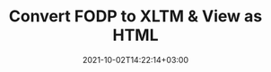 ---
############################# Static ############################
layout: "autogen"
date: 2021-10-02T14:22:14+03:00
draft: false
path: "total/net/conversion/fodp-to-xltm/"

############################# Head ############################
head_title: "Convert FODP to XLTM in C# VB.NET & View as HTML"
head_description: "Code example to convert FODP to XLTM and 100+ other file formats in .NET (C#, VB.NET, ASP.NET & .NET Core) applications. Display the Converted XLTM document as HTML viewer."

############################# Header ############################
title: "Convert FODP to XLTM & View as HTML"
description: "Programmatically convert FODP to XLTM in .NET applications using flexible options to customize the resultant document. Convert the complete document or specific pages based on page numbers or selective page ranges using the .NET document conversion library."

############################# SubMenu ############################
submenu:
    enable: false

############################# Content ############################
content:
    enable: true
    block:
    - title_left: "FODP to XLTM Conversion in C# .NET"
      content_left: |
          FODP to XLTM file conversion using C#. Add watermark and view the converted document as HTML without using any external software.

          -   Create **Converter** object to convert FODP document
          -   Set the convert options for XLTM format
          -   Call **Convert** method of **Converter** class instance for conversion to XLTM
          -   Set options for HTML viewer
          -   Create **Viewer** object to view converted XLTM as HTML
          
      title_right: "Convert Whole Document or Specific Pages"
      content_right: |
          You require `GroupDocs.Conversion` & `GroupDocs.Viewer` namespaces to convert between a wide range of popular document types such as PDF, Microsoft Word, Excel, PowerPoint, Project, Outlook, HTML, diagrams and image file formats. Explore other [.NET APIs for Office documents](https://products.conholdate.com/total/net/) as offered by Conholdate.Total.
          
          Get the respective assembly files from the [downloads](https://downloads.conholdate.com/total/net) or fetch the whole package from [Nuget](https://www.nuget.org/packages/Conholdate.Total/) to add 'Conholdate.Total` directly in your workspace.
          
      code: |
          ```cs {linenos=false}
          // Convert FODP to XLTM using GroupDocs.Conversion API
          // Create Converter object to convert FODP document
          using (Converter converter = new Converter("input.fodp"))
          {
              // set the convert options for XLTM format
              var convertOptions = converter.GetPossibleConversions()["xltm"].ConvertOptions;

              // convert to XLTM format
              converter.Convert("output.xltm", convertOptions);
          }

          // Set options for HTML viewer
          HtmlViewOptions viewOptions = HtmlViewOptions.ForEmbeddedResources("output{0}.html");

          // Create Viewer object to view converted XLTM as HTML
          using (Viewer viewer = new Viewer("output.xltm"))
          {
              viewer.View(viewOptions);
          }
          ```
    - title_left: "Add Watermark to Converted XLTM in C#"
      content_left: |
          Accurately convert documents (FODP to XLTM) exactly as the original file and apply text or image watermarks to the converted document pages using C# .NET.

          -   Create **Converter** object to convert FODP document
          -   Create new instance of **WatermarkOptions** class
          -   Specify watermark properties (color, width, text, image etc)
          -   Instantiate the proper **ConvertOptions** class
          -   Set **Watermark** property of the **ConvertOptions** instance
          -   Call **Convert** method of **Converter** class instance for conversion to XLTM
        
      title_right: "Source Document Information Extraction"
      content_right: |
          The documents information extraction feature not only allows getting the basic information about the source document file but it also supports extracting some valuable file-format specific information such as project start and end dates of a Microsoft Project file, any printing restrictions on a PDF document, list of folders enclosed in an Outlook data file etc. 

          Convert popular document file formats on different operating systems such as Windows, Linux or macOS while using platforms such as Windows Azure, Mono and Xamarin.
          
      code: |
          ```cs {linenos=false}
          // Create Converter object to convert FODP document
          using (Converter converter = new Converter("input.fodp"))
          {
              // Create new instance of WatermarkOptions class
              WatermarkOptions watermark = new WatermarkOptions
              {
                  Text = "Sample watermark",
                  Color = Color.Red,
                  Width = 100,
                  Height = 100,
                  Background = true
              };

              // Instantiate the proper ConvertOptions class
              PdfConvertOptions options = new PdfConvertOptions
              {
                  Watermark = watermark
              };

              // convert to XLTM format
              converter.Convert("output.xltm", options);
          }
          ```
############################# About Formats ############################
about_formats:
    enable: false
############################# More Formats ############################
more_formats:
    enable: true
    auto: false
    other_out_formats: PDF DOCX DOT DOTX DOTM TXT RTF HTML MHTML XLS XLSX XLSM XLT XLTX XLTM CSV DIF PPT PPTX PPS PPSX POT POTX POTM ODT OTT OTP ODP ODS EMZ WMZ SVGZ TEX DCM WMF BMP PNG GIF JPEG TIFF
############################# Back to top ###############################
back_to_top:
  enable: true
---